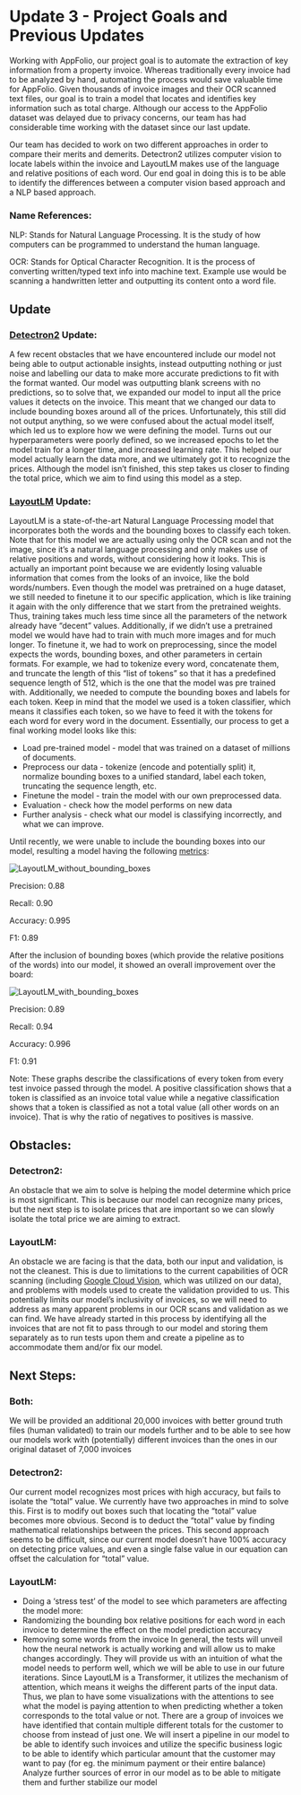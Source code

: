# Update 3 - Project Goals and Previous Updates #

Working with AppFolio, our project goal is to automate the extraction of key information from a property invoice. Whereas traditionally every invoice had to be analyzed by hand, automating the process would save valuable time for AppFolio. Given thousands of invoice images and their OCR scanned text files, our goal is to train a model that locates and identifies key information such as total charge. Although our access to the AppFolio dataset was delayed due to privacy concerns, our team has had considerable time working with the dataset since our last update. 

Our team has decided to work on two different approaches in order to compare their merits and demerits. Detectron2 utilizes computer vision to locate labels within the invoice and LayoutLM makes use of the language and relative positions of each word. Our end goal in doing this is to be able to identify the differences between a computer vision based approach and a NLP based approach.


### Name References:
NLP: Stands for Natural Language Processing. It is the study of how computers can be programmed to understand the human language.

OCR: Stands for Optical Character Recognition. It is the process of converting written/typed text info into machine text. Example use would be scanning a handwritten letter and outputting its content onto a word file.


## Update
### [Detectron2](https://detectron2.readthedocs.io/en/latest/) Update:
A few recent obstacles that we have encountered include our model not being able to output actionable insights, instead outputting nothing or just noise and labelling our data to make more accurate predictions to fit with the format wanted. Our model was outputting blank screens with no predictions, so to solve that, we expanded our model to input all the price values it detects on the invoice. This meant that we changed our data to include bounding boxes around all of the prices. Unfortunately, this still did not output anything, so we were confused about the actual model itself, which led us to explore how we were defining the model. Turns out our hyperparameters were poorly defined, so we increased epochs to let the model train for a longer time, and increased learning rate. This helped our model actually learn the data more, and we ultimately got it to recognize the prices. Although the model isn’t finished, this step takes us closer to finding the total price, which we aim to find using this model as a step.


### [LayoutLM](https://huggingface.co/transformers/model_doc/layoutlm.html) Update:
LayoutLM is a state-of-the-art Natural Language Processing model that incorporates both the words and the bounding boxes to classify each token. Note that for this model we are actually using only the OCR scan and not the image, since it’s a natural language processing and only makes use of relative positions and words, without considering how it looks. This is actually an important point because we are evidently losing valuable information that comes from the looks of an invoice, like the bold words/numbers. 
Even though the model was pretrained on a huge dataset, we still needed to finetune it to our specific application, which is like training it again with the only difference that we start from the pretrained weights. Thus, training takes much less time since all the parameters of the network already have “decent” values. Additionally, if we didn’t use a pretrained model we would have had to train with much more images and for much longer. To finetune it, we had to work on preprocessing, since the model expects the words, bounding boxes, and other parameters in certain formats. For example, we had to tokenize every word, concatenate them, and truncate the length of this “list of tokens” so that it has a predefined sequence length of 512, which is the one that the model was pre trained with. Additionally, we needed to compute the bounding boxes and labels for each token. Keep in mind that the model we used is a token classifier, which means it classifies each token, so we have to feed it with the tokens for each word for every word in the document. Essentially, our process to get a final working model looks like this:

* Load pre-trained model - model that was trained on a dataset of millions of documents.
* Preprocess our data - tokenize (encode and potentially split) it, normalize bounding boxes to a unified standard, label each token, truncating the sequence length, etc.
* Finetune the model - train the model with our own preprocessed data.
* Evaluation - check how the model performs on new data
* Further analysis - check what our model is classifying incorrectly, and what we can improve.

Until recently, we were unable to include the bounding boxes into our model, resulting a model having the following [metrics](https://towardsdatascience.com/20-popular-machine-learning-metrics-part-1-classification-regression-evaluation-metrics-1ca3e282a2ce): 

![LayoutLM_without_bounding_boxes](LLM_without_bb.PNG)

Precision: 0.88

Recall: 0.90

Accuracy: 0.995

F1: 0.89

After the inclusion of bounding boxes (which provide the relative positions of the words) into our model, it showed an overall improvement over the board:

![LayoutLM_with_bounding_boxes](LLM_with_bb.PNG)

Precision: 0.89

Recall: 0.94

Accuracy: 0.996

F1: 0.91



Note: These graphs describe the classifications of every token from every test invoice passed through the model. A positive classification shows that a token is classified as an invoice total value while a negative classification shows that a token is classified as not a total value (all other words on an invoice). That is why the ratio of negatives to positives is massive.



## Obstacles:

### Detectron2: 
An obstacle that we aim to solve is helping the model determine which price is most significant. This is because our model can recognize many prices, but the next step is to isolate prices that are important so we can slowly isolate the total price we are aiming to extract. 

### LayoutLM: 
An obstacle we are facing is that the data, both our input and validation, is not the cleanest. This is due to limitations to the current capabilities of OCR scanning (including [Google Cloud Vision](https://towardsdatascience.com/20-popular-machine-learning-metrics-part-1-classification-regression-evaluation-metrics-1ca3e282a2ce), which was utilized on our data), and problems with models used to create the validation provided to us. This potentially limits our model’s inclusivity of invoices, so we will need to address as many apparent problems in our OCR scans and validation as we can find. We have already started in this process by identifying all the invoices that are not fit to pass through to our model and storing them separately as to run tests upon them and create a pipeline as to accommodate them and/or fix our model.


## Next Steps:

### Both: 
We will be provided an additional 20,000 invoices with better ground truth files (human validated) to train our models further and to be able to see how our models work with (potentially) different invoices than the ones in our original dataset of 7,000 invoices

### Detectron2:
Our current model recognizes most prices with high accuracy, but fails to isolate the “total” value. We currently have two approaches in mind to solve this. First is to modify out boxes such that locating the “total” value becomes more obvious. Second is to deduct the “total” value by finding mathematical relationships between the prices. This second approach seems to be difficult, since our current model doesn’t have 100% accuracy on detecting price values, and even a single false value in our equation can offset the calculation for “total” value.

### LayoutLM:
- Doing a ‘stress test’ of the model to see which parameters are affecting the model more: 
- Randomizing the bounding box relative positions for each word in each invoice to determine the effect on the model prediction accuracy
- Removing some words from the invoice
In general, the tests will unveil how the neural network is actually working and will allow us to make changes accordingly. They will provide us with an intuition of what the model needs to perform well, which we will be able to use in our future iterations.
Since LayoutLM is a Transformer, it utilizes the mechanism of attention, which means it weighs the different parts of the input data. Thus, we plan to have some visualizations with the attentions to see what the model is paying attention to when predicting whether a token corresponds to the total value or not.
There are a group of invoices we have identified that contain multiple different totals for the customer to choose from instead of just one. We will insert a pipeline in our model to be able to identify such invoices and utilize the specific business logic to be able to identify which particular amount that the customer may want to pay (for eg. the minimum payment or their entire balance)
Analyze further sources of error in our model as to be able to mitigate them and further stabilize our model
